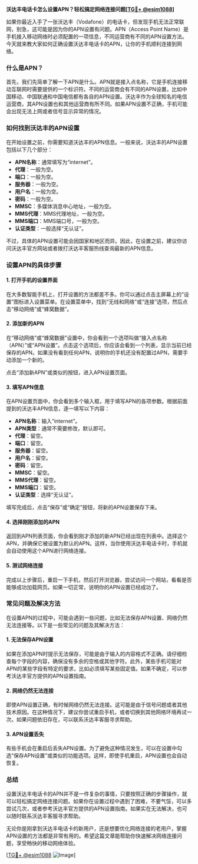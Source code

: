 **沃达丰电话卡怎么设置APN？轻松搞定网络连接问题[[TG💪+ @esim1088](https://t.me/s/esim1088)]**

如果你最近入手了一张沃达丰（Vodafone）的电话卡，但发现手机无法正常联网，别急，这可能是因为你的APN设置有问题。APN（Access Point Name）是手机接入移动网络时必须配置的一项信息，不同运营商有不同的APN设置方法。今天就来教大家如何正确设置沃达丰电话卡的APN，让你的手机顺利连接到网络。

### 什么是APN？

首先，我们先简单了解一下APN是什么。APN就是接入点名称，它是手机连接移动互联网时需要提供的一个标识符。不同的运营商会有不同的APN设置，比如中国移动、中国联通和中国电信都有各自的APN设置。沃达丰作为全球知名的电信运营商，其APN设置也和其他运营商有所不同。如果APN设置不正确，手机可能会出现无法上网或者信号显示异常的情况。

### 如何找到沃达丰的APN设置

在开始设置之前，你需要知道沃达丰的APN信息。一般来说，沃达丰的APN设置包括以下几个部分：

- **APN名称**：通常填写为“internet”。
- **代理**：一般为空。
- **端口**：一般为空。
- **服务器**：一般为空。
- **用户名**：一般为空。
- **密码**：一般为空。
- **MMSC**：多媒体消息中心地址，一般为空。
- **MMS代理**：MMS代理地址，一般为空。
- **MMS端口**：MMS端口号，一般为空。
- **认证类型**：一般选择“无认证”。

不过，具体的APN设置可能会因国家和地区而异。因此，在设置之前，建议你访问沃达丰官方网站或者拨打沃达丰客服热线查询最新的APN信息。

### 设置APN的具体步骤

#### 1. 打开手机的设置界面

在大多数智能手机上，打开设置的方法都差不多。你可以通过点击主屏幕上的“设置”图标进入设置菜单。在设置菜单中，找到“无线和网络”或“连接”选项，然后点击“移动网络”或“蜂窝数据”。

#### 2. 添加新的APN

在“移动网络”或“蜂窝数据”设置中，你会看到一个选项叫做“接入点名称（APN）”或“APN设置”。点击这个选项后，你应该会看到一个列表，显示当前已经保存的APN。如果没有看到任何APN，说明你的手机还没有配置过APN，需要手动添加一个新的。

点击“添加新APN”或类似的按钮，进入APN设置页面。

#### 3. 填写APN信息

在APN设置页面中，你会看到多个输入框，用于填写APN的各项参数。根据前面提到的沃达丰APN信息，逐一填写以下内容：

- **APN名称**：输入“internet”。
- **APN类型**：通常不需要修改，默认即可。
- **代理**：留空。
- **端口**：留空。
- **服务器**：留空。
- **用户名**：留空。
- **密码**：留空。
- **MMSC**：留空。
- **MMS代理**：留空。
- **MMS端口**：留空。
- **认证类型**：选择“无认证”。

填写完成后，点击“保存”或“确定”按钮，将新的APN设置保存下来。

#### 4. 选择刚刚添加的APN

返回到APN列表页面，你会看到刚才添加的新APN已经出现在列表中。选择这个APN，并确保它被设置为默认的APN。这样，当你使用沃达丰电话卡时，手机就会自动使用这个APN进行网络连接。

#### 5. 测试网络连接

完成以上步骤后，重启一下手机，然后打开浏览器，尝试访问一个网站，看看是否能够成功加载网页。如果一切正常，说明你的APN设置已经成功了。

### 常见问题及解决方法

在设置APN的过程中，可能会遇到一些问题，比如无法保存APN设置、网络仍然无法连接等。以下是一些常见的问题及其解决方法：

#### 1. 无法保存APN设置

如果在添加APN时提示无法保存，可能是由于输入的内容格式不正确。请仔细检查每个字段的内容，确保没有多余的空格或其他字符。此外，某些手机可能对APN的某些字段有特定的要求，比如必须填写某些固定值。如果不确定，可以参考沃达丰官方提供的APN设置指南。

#### 2. 网络仍然无法连接

即使APN设置正确，有时候网络仍然无法连接。这可能是由于信号问题或者其他技术原因。在这种情况下，建议你尝试重启手机，或者切换到其他网络环境再试一次。如果问题依旧存在，可以联系沃达丰客服寻求帮助。

#### 3. APN设置丢失

有些手机会在重启后丢失APN设置。为了避免这种情况发生，可以在设置中勾选“保存APN设置”或类似的功能选项。这样，即使手机重启，APN设置也会自动恢复。

### 总结

设置沃达丰电话卡的APN并不是一件复杂的事情，只要按照正确的步骤操作，就可以轻松搞定网络连接问题。如果你在设置过程中遇到了困难，不要气馁，可以多尝试几次，或者参考沃达丰官方提供的APN设置指南。如果实在无法解决，也可以随时联系沃达丰客服寻求帮助。

无论你是刚拿到沃达丰电话卡的新用户，还是想要优化网络连接的老用户，掌握APN设置的方法都是非常有用的。希望这篇文章能帮助你快速解决网络连接问题，享受畅快的移动网络体验。

[[TG💪+ @esim1088](https://t.me/s/esim1088) ![Image](https://i.postimg.cc/4NQfJmqS/Snipaste-2025-05-13-00-14-12.png)]
